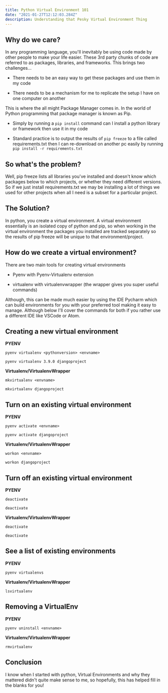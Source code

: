 ```yaml
---
title: Python Virtual Environment 101
date: "2021-01-27T12:12:03.284Z"
description: Understanding that Pesky Virtual Environment Thing
---
```


## Why do we care?

In any programming language, you'll inevitably be using code made by other people to make your life easier. These 3rd party chunks of code are referred to as packages, libraries, and frameworks. This brings two challenges...

- There needs to be an easy way to get these packages and use them in my code

- There needs to be a mechanism for me to replicate the setup I have on one computer on another

This is where the all might Package Manager comes in. In the world of Python programming that package manager is known as Pip. 

- Simply by running a ```pip install``` command can I install a python library or framework then use it in my code

- Standard practice is to output the results of ```pip freeze``` to a file called requirements.txt then I can re-download on another pc easily by running ```pip install -r requirements.txt```

## So what's the problem?

Well, pip freeze lists all libraries you've installed and doesn't know which packages below to which projects, or whether they need different versions. So if we just install requirements.txt we may be installing a lot of things we used for other projects when all I need is a subset for a particular project.

## The Solution?

In python, you create a virtual environment. A virtual environment essentially is an isolated copy of python and pip, so when working in the virtual environment the packages you installed are tracked separately so the results of pip freeze will be unique to that environment/project.

## How do we create a virtual environment?

There are two main tools for creating virtual environments

- Pyenv with Pyenv-Virtualenv extension

- virtualenv with virtualenvwrapper (the wrapper gives you super useful commands)

Although, this can be made much easier by using the IDE Pycharm which can build environments for you with your preferred tool making it easy to manage. Although below I'll cover the commands for both if you rather use a different IDE like VSCode or Atom.

## Creating a new virtual environment

**PYENV**

``` pyenv virtualenv <pythonversion> <envname> ```

``` pyenv virtualenv 3.9.0 djangoproject ```

**Virtualenv/VirtualenvWrapper**

``` mkvirtualenv <envname> ```

``` mkvirtualenv djangoproject ```

## Turn on an existing virtual environment

**PYENV**

``` pyenv activate <envname> ```

``` pyenv activate djangoproject ```

**Virtualenv/VirtualenvWrapper**

``` workon <envname> ```

``` workon djangoproject ```

## Turn off an existing virtual environment

**PYENV**

``` deactivate  ```

``` deactivate  ```

**Virtualenv/VirtualenvWrapper**

``` deactivate  ```

``` deactivate  ```

## See a list of existing environments

**PYENV**

```pyenv virtualenvs```

**Virtualenv/VirtualenvWrapper**

``` lsvirtualenv ```

## Removing a VirtualEnv

**PYENV**

```pyenv uninstall <envname>```

**Virtualenv/VirtualenvWrapper**

``` rmvirtualenv ```


## Conclusion

I know when I started with python, Virtual Environments and why they mattered didn't quite make sense to me, so hopefully, this has helped fill in the blanks for you!